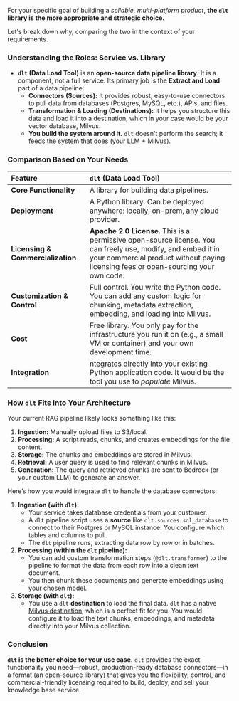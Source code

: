 For your specific goal of building a *sellable, multi-platform product*, **the `dlt` library is the more appropriate and strategic choice.**

Let's break down why, comparing the two in the context of your requirements.

### Understanding the Roles: Service vs. Library

*   **`dlt` (Data Load Tool)** is an **open-source data pipeline library**. It is a component, not a full service. Its primary job is the **Extract and Load** part of a data pipeline:
    *   **Connectors (Sources):** It provides robust, easy-to-use connectors to pull data from databases (Postgres, MySQL, etc.), APIs, and files.
    *   **Transformation & Loading (Destinations):** It helps you structure this data and load it into a destination, which in your case would be your vector database, Milvus.
    *   **You build the system around it.** `dlt` doesn't perform the search; it feeds the system that does (your LLM + Milvus).

### Comparison Based on Your Needs

| Feature                           | `dlt` (Data Load Tool)                                                                                                                                                                              |
| :-------------------------------- | :-------------------------------------------------------------------------------------------------------------------------------------------------------------------------------------------------- |
| **Core Functionality**            | A library for building data pipelines.                                                                                                                                                              |
| **Deployment**                    | A Python library. Can be deployed anywhere: locally, on-prem, any cloud provider.                                                                                                                   |
| **Licensing & Commercialization** | **Apache 2.0 License.** This is a permissive open-source license. You can freely use, modify, and embed it in your commercial product without paying licensing fees or open-sourcing your own code. |
| **Customization & Control**       | Full control. You write the Python code. You can add any custom logic for chunking, metadata extraction, embedding, and loading into Milvus.                                                        |
| **Cost**                          | Free library. You only pay for the infrastructure you run it on (e.g., a small VM or container) and your own development time.                                                                      |
| **Integration**                   | ntegrates directly into your existing Python application code. It would be the tool you use to *populate* Milvus.                                                                                   |

### How `dlt` Fits Into Your Architecture

Your current RAG pipeline likely looks something like this:
1.  **Ingestion:** Manually upload files to S3/local.
2.  **Processing:** A script reads, chunks, and creates embeddings for the file content.
3.  **Storage:** The chunks and embeddings are stored in Milvus.
4.  **Retrieval:** A user query is used to find relevant chunks in Milvus.
5.  **Generation:** The query and retrieved chunks are sent to Bedrock (or your custom LLM) to generate an answer.

Here’s how you would integrate `dlt` to handle the database connectors:

1.  **Ingestion (with `dlt`):**
    *   Your service takes database credentials from your customer.
    *   A `dlt` pipeline script uses a **source** like `dlt.sources.sql_database` to connect to their Postgres or MySQL instance. You configure which tables and columns to pull.
    *   The `dlt` pipeline runs, extracting data row by row or in batches.
2.  **Processing (within the `dlt` pipeline):**
    *   You can add custom transformation steps (`@dlt.transformer`) to the pipeline to format the data from each row into a clean text document.
    *   You then chunk these documents and generate embeddings using your chosen model.
3.  **Storage (with `dlt`):**
    *   You use a `dlt` **destination** to load the final data. `dlt` has a native [Milvus destination](https://dlthub.com/docs/dlt-ecosystem/destinations/milvus), which is a perfect fit for you. You would configure it to load the text chunks, embeddings, and metadata directly into your Milvus collection.

### Conclusion

**`dlt` is the better choice for your use case.**
`dlt` provides the exact functionality you need—robust, production-ready database connectors—in a format (an open-source library) that gives you the flexibility, control, and commercial-friendly licensing required to build, deploy, and sell your knowledge base service.